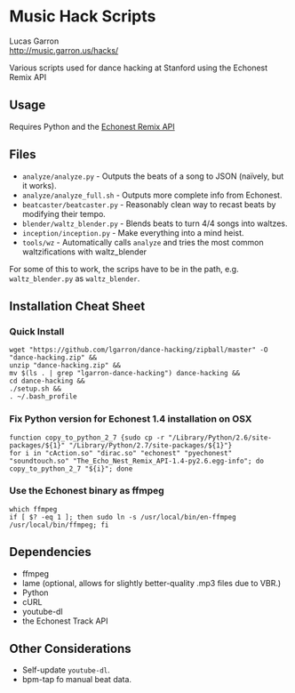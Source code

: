 # Music Hack Scripts
Lucas Garron  
<http://music.garron.us/hacks/>

Various scripts used for dance hacking at Stanford using the Echonest Remix API

## Usage
Requires Python and the [Echonest Remix API](https://code.google.com/p/echo-nest-remix/)

## Files

- `analyze/analyze.py` - Outputs the beats of a song to JSON (naïvely, but it works).
- `analyze/analyze_full.sh` - Outputs more complete info from Echonest.
- `beatcaster/beatcaster.py` - Reasonably clean way to recast beats by modifying their tempo.
- `blender/waltz_blender.py` - Blends beats to turn 4/4 songs into waltzes.
- `inception/inception.py` - Make everything into a mind heist.
- `tools/wz` - Automatically calls `analyze` and tries the most common waltzifications with waltz_blender

For some of this to work, the scrips have to be in the path, e.g. `waltz_blender.py` as `waltz_blender`.

## Installation Cheat Sheet

### Quick Install

    wget "https://github.com/lgarron/dance-hacking/zipball/master" -O "dance-hacking.zip" &&
    unzip "dance-hacking.zip" &&
    mv $(ls . | grep "lgarron-dance-hacking") dance-hacking &&
    cd dance-hacking &&
    ./setup.sh &&
    . ~/.bash_profile

### Fix Python version for Echonest 1.4 installation on OSX

    function copy_to_python_2_7 {sudo cp -r "/Library/Python/2.6/site-packages/${1}" "/Library/Python/2.7/site-packages/${1}"}
    for i in "cAction.so" "dirac.so" "echonest" "pyechonest" "soundtouch.so" "The_Echo_Nest_Remix_API-1.4-py2.6.egg-info"; do copy_to_python_2_7 "${i}"; done

### Use the Echonest binary as ffmpeg

    which ffmpeg
    if [ $? -eq 1 ]; then sudo ln -s /usr/local/bin/en-ffmpeg /usr/local/bin/ffmpeg; fi

## Dependencies

- ffmpeg
- lame (optional, allows for slightly better-quality .mp3 files due to VBR.)
- Python
- cURL
- youtube-dl
- the Echonest Track API

## Other Considerations

- Self-update `youtube-dl`.
- bpm-tap fo manual beat data.